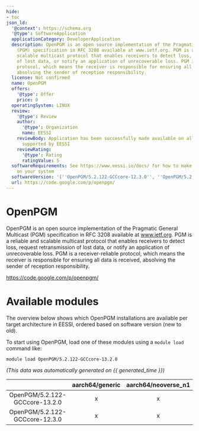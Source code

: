 ```yaml
---
hide:
- toc
json_ld:
  '@context': https://schema.org
  '@type': SoftwareApplication
  applicationCategory: DeveloperApplication
  description: OpenPGM is an open source implementation of the Pragmatic General Multicast
    (PGM) specification in RFC 3208 available at www.ietf.org. PGM is a reliable and
    scalable multicast protocol that enables receivers to detect loss, request retransmission
    of lost data, or notify an application of unrecoverable loss. PGM is a receiver-reliable
    protocol, which means the receiver is responsible for ensuring all data is received,
    absolving the sender of reception responsibility.
  license: Not confirmed
  name: OpenPGM
  offers:
    '@type': Offer
    price: 0
  operatingSystem: LINUX
  review:
    '@type': Review
    author:
      '@type': Organization
      name: EESSI
    reviewBody: Application has been successfully made available on all architectures
      supported by EESSI
    reviewRating:
      '@type': Rating
      ratingValue: 5
  softwareRequirements: See https://www.eessi.io/docs/ for how to make EESSI available
    on your system
  softwareVersion: '[''OpenPGM/5.2.122-GCCcore-12.3.0'', ''OpenPGM/5.2.122-GCCcore-13.2.0'']'
  url: https://code.google.com/p/openpgm/
---
```


OpenPGM
=======


OpenPGM is an open source implementation of the Pragmatic General Multicast (PGM) specification in RFC 3208 available at www.ietf.org. PGM is a reliable and scalable multicast protocol that enables receivers to detect loss, request retransmission of lost data, or notify an application of unrecoverable loss. PGM is a receiver-reliable protocol, which means the receiver is responsible for ensuring all data is received, absolving the sender of reception responsibility.

https://code.google.com/p/openpgm/
# Available modules


The overview below shows which OpenPGM installations are available per target architecture in EESSI, ordered based on software version (new to old).

To start using OpenPGM, load one of these modules using a `module load` command like:

```shell
module load OpenPGM/5.2.122-GCCcore-13.2.0
```

*(This data was automatically generated on {{ generated_time }})*  

| |aarch64/generic|aarch64/neoverse_n1|aarch64/neoverse_v1|aarch64/nvidia/grace|x86_64/generic|x86_64/amd/zen2|x86_64/amd/zen3|x86_64/amd/zen4|x86_64/intel/haswell|x86_64/intel/sapphirerapids|x86_64/intel/skylake_avx512|
| :---: | :---: | :---: | :---: | :---: | :---: | :---: | :---: | :---: | :---: | :---: | :---: |
|OpenPGM/5.2.122-GCCcore-13.2.0|x|x|x|x|x|x|x|x|x|x|x|
|OpenPGM/5.2.122-GCCcore-12.3.0|x|x|x|x|x|x|x|x|x|x|x|
